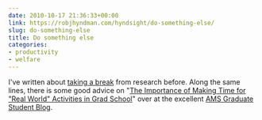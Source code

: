 ```yaml
---
date: 2010-10-17 21:36:33+00:00
link: https://robjhyndman.com/hyndsight/do-something-else/
slug: do-something-else
title: Do something else
categories:
- productivity
- welfare
---
```


I've written about [taking a break](https://robjhyndman.com/hyndsight/take-a-break/) from research before. Along the same lines, there is some good advice on "[The Importance of Making Time for "Real World" Activities in Grad School](http://mathgradblog.williams.edu/the-importance-of-making-time-for-real-world-activities-in-grad-school/)" over at the excellent [AMS Graduate Student Blog](http://mathgradblog.williams.edu/).
